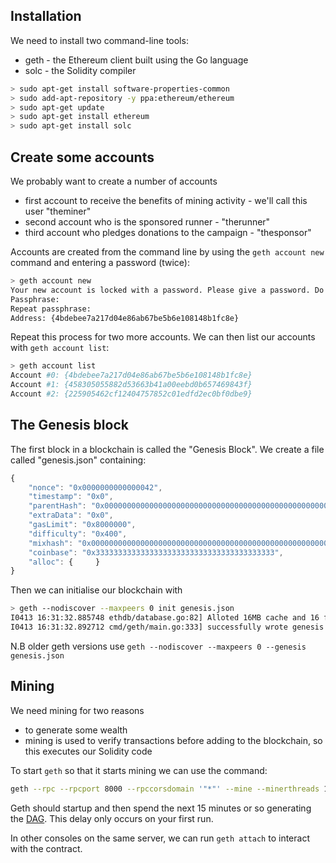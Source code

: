 ## Installation

We need to install two command-line tools:

* geth - the Ethereum client built using the Go language
* solc - the Solidity compiler

```sh
> sudo apt-get install software-properties-common
> sudo add-apt-repository -y ppa:ethereum/ethereum
> sudo apt-get update
> sudo apt-get install ethereum
> sudo apt-get install solc
```

## Create some accounts

We probably want to create a number of accounts

* first account to receive the benefits of mining activity - we'll call this user "theminer"
* second account who is the sponsored runner - "therunner"
* third account who pledges donations to the campaign - "thesponsor"

Accounts are created from the command line by using the `geth account new` command and entering a password (twice):

```sh
> geth account new
Your new account is locked with a password. Please give a password. Do not forget this password.
Passphrase: 
Repeat passphrase: 
Address: {4bdebee7a217d04e86ab67be5b6e108148b1fc8e}
```

Repeat this process for two more accounts. We can then list our accounts with `geth account list`:

```sh
> geth account list
Account #0: {4bdebee7a217d04e86ab67be5b6e108148b1fc8e} 
Account #1: {458305055882d53663b41a00eebd0b657469843f} 
Account #2: {225905462cf12404757852c01edfd2ec0bf0dbe9} 
```


## The Genesis block

The first block in a blockchain is called the "Genesis Block". We create a file called "genesis.json" containing:

```js
{
    "nonce": "0x0000000000000042",     
    "timestamp": "0x0",
    "parentHash": "0x0000000000000000000000000000000000000000000000000000000000000000",
    "extraData": "0x0",     
    "gasLimit": "0x8000000",     
    "difficulty": "0x400",
    "mixhash": "0x0000000000000000000000000000000000000000000000000000000000000000",
    "coinbase": "0x3333333333333333333333333333333333333333",     
    "alloc": {     }
}
```

Then we can initialise our blockchain with

```sh
> geth --nodiscover --maxpeers 0 init genesis.json
I0413 16:31:32.885748 ethdb/database.go:82] Alloted 16MB cache and 16 file handles to /home/gbird/.ethereum/chaindata
I0413 16:31:32.892712 cmd/geth/main.go:333] successfully wrote genesis block and/or chain rule set: 6650a0ac6c5e805475e7ca48eae5df0e32a2147a154bb2222731c770ddb5c158

```

N.B older geth versions use `geth --nodiscover --maxpeers 0 --genesis genesis.json`

## Mining

We need mining for two reasons

* to generate some wealth
* mining is used to verify transactions before adding to the blockchain, so this executes our Solidity code

To start `geth` so that it starts mining we can use the command:

```sh
geth --rpc --rpcport 8000 --rpccorsdomain '"*"' --mine --minerthreads 1 --maxpeers 0 --nodiscover --networkid 3301 console
```

Geth should startup and then spend the next 15 minutes or so generating the [DAG](https://en.wikipedia.org/wiki/Directed_acyclic_graph). This delay only occurs on your first run.

In other consoles on the same server, we can run `geth attach` to interact with the contract.




